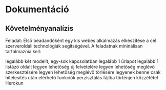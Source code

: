 # Dokumentáció

## Követelményanalízis

Feladat: 
Első beadandóként egy kis webes alkalmazás elkészítése a cél szerveroldali technológiák segítségével. A feladatnak mininálisan tartalmaznia kell:

legalább két modellt, egy-sok kapcsolatban
legalább 1 űrlapot
legalább 1 listázó oldalt
legyen lehetőség új felvételére
legyen lehetőség meglévő szerkesztésére
legyen lehetőség meglévő törlésére
legyenek benne csak hitelesítés után elérhető funkciók
perzisztálás fájlba történjen
közzététel Herokun

